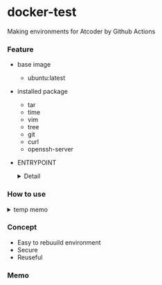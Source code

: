 # docker-test

Making environments for Atcoder by Github Actions

### Feature
- base image  
  - ubuntu:latest
- installed package  
  - tar
  - time  
  - vim  
  - tree  
  - git  
  - curl
  - openssh-server  
  
- ENTRYPOINT  
  <details>
    <summary>Detail</summary>

    ```bash
    #!/bin/bash
    set -e

    # copy pub_key
    if [ -f /authorized_keys ]; then
      mkdir -p /home/dev/.ssh
      cp /authorized_keys /home/dev/.ssh/authorized_keys
      chown -R dev:dev /home/dev/.ssh
      chmod 700 /home/dev/.ssh
      chmod 600 /home/dev/.ssh/authorized_keys
    fi

    # start sshd
    exec /usr/sbin/sshd -D
    ```
  </details>  

### How to use
<details>
    <summary>temp memo</summary>
    
    ```
    [ec2-user@ip-10-0-10-242 cpp-run]$ cat docker-compose.yaml
    services:
      cpp-ssh:
        image: ghcr.io/ky381011/cpp-env
        ports:
          - "2222:22"
        volumes:
          - type: bind
            source: ./authorized_keys
            target: /home/dev/.ssh/authorized_keys
    [ec2-user@ip-10-0-10-242 cpp-run]$ cat setting.sh
    #!/bin/bash
    set -e

    docker compose exec cpp-ssh bash -c "
      chown -R dev:dev /home/dev/.ssh && \
      chmod 700 /home/dev/.ssh && \
      chmod 600 /home/dev/.ssh/authorized_keys
    "
    [ec2-user@ip-10-0-10-242 cpp-run]$ ssh -p 2222 dev@localhost
    Welcome to Ubuntu 24.04.2 LTS (GNU/Linux 6.1.140-154.222.amzn2023.x86_64 x86_64)

    * Documentation:  https://help.ubuntu.com
    * Management:     https://landscape.canonical.com
    * Support:        https://ubuntu.com/pro

    This system has been minimized by removing packages and content that are
    not required on a system that users do not log into.

    To restore this content, you can run the 'unminimize' command.
    Last login: Sun Jun 15 21:41:02 2025 from 172.20.0.1
    dev@98af4a646e94:~$
    ```

</details>  

### Concept
- Easy to rebuuild environment
- Secure
- Reuseful

### Memo
